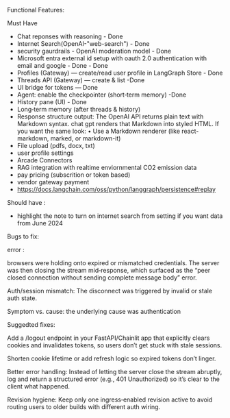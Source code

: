 Functional Features:

Must Have
- Chat reponses with reasoning  - Done 
- Internet Search(OpenAI-"web-search") - Done 
- security gaurdrails - OpenAI moderation model - Done
- Microsoft entra external id setup with oauth 2.0 authentication with email and google - Done -  Done
- Profiles (Gateway) — create/read user profile in LangGraph Store - Done
- Threads API (Gateway) — create & list -Done
- UI bridge for tokens — Done
- Agent: enable the checkpointer (short‑term memory) -Done
- History pane (UI) - Done 
- Long‑term memory (after threads & history)
- Response structure output:
    The OpenAI API returns plain text with Markdown syntax.
    chat gpt renders that Markdown into styled HTML.
    If you want the same look:
	•	Use a Markdown renderer (like react-markdown, marked, or markdown-it)
- File upload (pdfs, docx, txt)
- user profile settings
- Arcade Connectors
- RAG integration with realtime enviornmental CO2 emission data 
- pay pricing (subscrition or token based)
- vendor gateway payment
- https://docs.langchain.com/oss/python/langgraph/persistence#replay


Should have :

- highlight the note to turn on internet search from setting if you want data from June 2024



Bugs to fix:

error : 

browsers were holding onto expired or mismatched credentials. The server was then closing the stream mid‑response, which surfaced as the “peer closed connection without sending complete message body” error.

Auth/session mismatch: The disconnect was triggered by invalid or stale auth state.

Symptom vs. cause: the underlying cause was authentication

Suggedted fixes:

Add a /logout endpoint in your FastAPI/Chainlit app that explicitly clears cookies and invalidates tokens, so users don’t get stuck with stale sessions.

Shorten cookie lifetime or add refresh logic so expired tokens don’t linger.

Better error handling: Instead of letting the server close the stream abruptly, log and return a structured error (e.g., 401 Unauthorized) so it’s clear to the client what happened.

Revision hygiene: Keep only one ingress‑enabled revision active to avoid routing users to older builds with different auth wiring.




